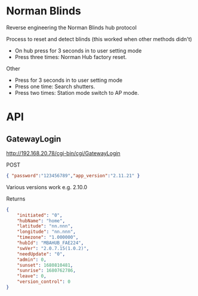 # Norman Blinds
Reverse engineering the Norman Blinds hub protocol

Process to reset and detect blinds (this worked when other methods didn't)
- On hub press for 3 seconds in to user setting mode
- Press three times: Norman Hub factory reset.

Other
- Press for 3 seconds in to user setting mode
- Press one time: Search shutters.
- Press two times: Station mode switch to AP mode.

# API

## GatewayLogin
http://192.168.20.78/cgi-bin/cgi/GatewayLogin

POST 
```json
{ "password":"123456789","app_version":"2.11.21" }
```

Various versions work e.g. 2.10.0

Returns 
```json
{
    "initiated": "0",
    "hubName": "home",
    "latitude": "nn.nnn",
    "longitude": "nn.nnn",
    "timezone": "1.000000",
    "hubId": "MBAHUB_FAE224",
    "swVer": "2.0.7.15(1.0.2)",
    "needUpdate": "0",
    "admin": 0,
    "sunset": 1680810481,
    "sunrise": 1680762786,
    "leave": 0,
    "version_control": 0
}
```
